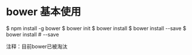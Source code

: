 # bower 基本使用
$ npm install -g bower
$ bower init
$ bower install
$ bower install <package> --save
$ bower install <package>#<version> --save

注释：目前bower已被淘汰

